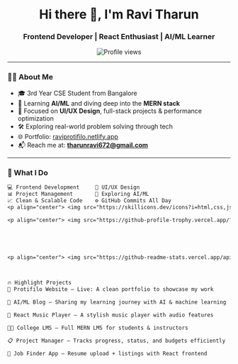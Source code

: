 <h1 align="center">Hi there 👋, I'm Ravi Tharun</h1>
<h3 align="center">Frontend Developer | React Enthusiast | AI/ML Learner</h3>

<p align="center">
  <img src="https://komarev.com/ghpvc/?username=ravitharun&label=Profile%20Views&color=yellow&style=flat" alt="Profile views" />
</p>

---

### 🧑‍💻 About Me

- 🎓 3rd Year CSE Student from Bangalore  
- 🌱 Learning **AI/ML** and diving deep into the **MERN stack**  
- 💼 Focused on **UI/UX Design**, full-stack projects & performance optimization  
- 🛠️ Exploring real-world problem solving through tech  
- 🌐 Portfolio: [raviprotifilo.netlify.app](https://raviprotifilo.netlify.app)  
- 📬 Reach me at: **tharunravi672@gmail.com**

---

### 🚀 What I Do

```txt
💻 Frontend Development     🎯 UI/UX Design
📊 Project Management       🤖 Exploring AI/ML
📈 Clean & Scalable Code    ⚙️ GitHub Commits All Day
<p align="center"> <img src="https://skillicons.dev/icons?i=html,css,js,react,tailwind,nodejs,express,mongodb,python,git,github,vscode,firebase" /> </p>

<p align="center"> <img src="https://github-profile-trophy.vercel.app/?username=ravitharun&theme=onedark&no-frame=true&no-bg=true&margin-w=5" /> </p>





<p align="center"> <img src="https://github-readme-stats.vercel.app/api?username=ravitharun&show_icons=true&theme=github_dark&count_private=true&include_all_commits=true" alt="GitHub Stats" /> </p> <p align="center"> <img src="https://github-readme-stats.vercel.app/api/top-langs/?username=ravitharun&layout=compact&theme=github_dark" alt="Top Languages" /> </p> <p align="center"> <img src="https://github-readme-streak-stats.herokuapp.com/?user=ravitharun&theme=github-dark&hide_border=true" alt="GitHub Streak" /> </p>



🔥 Highlight Projects
🎯 Protifilo Website – Live: A clean portfolio to showcase my work

🧠 AI/ML Blog – Sharing my learning journey with AI & machine learning

🎵 React Music Player – A stylish music player with audio features

🧑‍🎓 College LMS – Full MERN LMS for students & instructors

📋 Project Manager – Tracks progress, status, and budgets efficiently

🧳 Job Finder App – Resume upload + listings with React frontend

